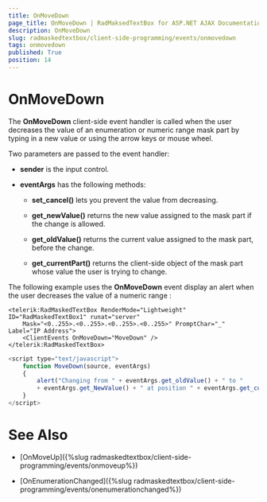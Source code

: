 ```yaml
---
title: OnMoveDown
page_title: OnMoveDown | RadMaksedTextBox for ASP.NET AJAX Documentation
description: OnMoveDown
slug: radmaskedtextbox/client-side-programming/events/onmovedown
tags: onmovedown
published: True
position: 14
---
```


# OnMoveDown



The **OnMoveDown** client-side event handler is called when the user decreases the value of an enumeration or numeric range mask part by typing in a new value or using the arrow keys or mouse wheel.


Two parameters are passed to the event handler:

* **sender** is the input control.

* **eventArgs** has the following methods:

	* **set_cancel()** lets you prevent the value from decreasing.

	* **get_newValue()** returns the new value assigned to the mask part if the change is allowed.

	* **get_oldValue()** returns the current value assigned to the mask part, before the change.

	* **get_currentPart()** returns the client-side object of the mask part whose value the user is trying to change.

The following example uses the **OnMoveDown** event display an alert when the user decreases the value of a numeric range :

````ASPNET
<telerik:RadMaskedTextBox RenderMode="Lightweight" ID="RadMaskedTextBox1" runat="server" 
	Mask="<0..255>.<0..255>.<0..255>.<0..255>" PromptChar="_" Label="IP Address">
	<ClientEvents OnMoveDown="MoveDown" />
</telerik:RadMaskedTextBox>
````



````JavaScript
<script type="text/javascript">
	function MoveDown(source, eventArgs)
	{
		alert("Changing from " + eventArgs.get_oldValue() + " to "
		+ eventArgs.get_NewValue() + " at position " + eventArgs.get_currentPart().offset);
	}
</script>
````



# See Also

 * [OnMoveUp]({%slug radmaskedtextbox/client-side-programming/events/onmoveup%})

 * [OnEnumerationChanged]({%slug radmaskedtextbox/client-side-programming/events/onenumerationchanged%})


